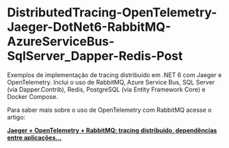 # DistributedTracing-OpenTelemetry-Jaeger-DotNet6-RabbitMQ-AzureServiceBus-SqlServer_Dapper-Redis-Post
Exemplos de implementação de tracing distribuído em .NET 6 com Jaeger e OpenTelemetry. Inclui o uso de RabbitMQ, Azure Service Bus, SQL Server (via Dapper.Contrib), Redis, PostgreSQL (via Entity Framework Core) e Docker Compose.

Para saber mais sobre o uso de OpenTelemetry com RabbitMQ acesse o artigo:

[**Jaeger + OpenTelemetry + RabbitMQ: tracing distribuído, dependências entre aplicações...**](https://renatogroffe.medium.com/jaeger-opentelemetry-rabbitmq-tracing-distribu%C3%ADdo-depend%C3%AAncias-entre-aplica%C3%A7%C3%B5es-58d430a1ddd8)